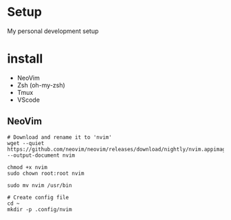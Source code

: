 # Setup
My personal development setup

# install
* NeoVim
* Zsh (oh-my-zsh)
* Tmux
* VScode


## NeoVim
```
# Download and rename it to 'nvim'
wget --quiet https://github.com/neovim/neovim/releases/download/nightly/nvim.appimage --output-document nvim

chmod +x nvim
sudo chown root:root nvim

sudo mv nvim /usr/bin

# Create config file
cd ~
mkdir -p .config/nvim
```